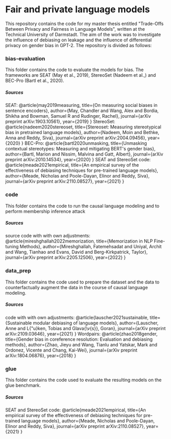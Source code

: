 # Fair and private language models

This repository contains the code for my master thesis entitled "Trade-Offs Between Privacy and Fairness in Language Models", written at the Technical University of Darmstadt.
The aim of the work was to investigate the influence of debiasing on leakage and the influence of differential privacy on gender bias in GPT-2.
The repository is divided as follows:

### bias-evaluation
This folder contains the code to evaluate the models for bias. The frameworks are SEAT (May et al., 2019), StereoSet (Nadeem et al.,) and BEC-Pro (Bartl et al., 2020).
##### Sources
SEAT:
@article{may2019measuring,
  title={On measuring social biases in sentence encoders},
  author={May, Chandler and Wang, Alex and Bordia, Shikha and Bowman, Samuel R and Rudinger, Rachel},
  journal={arXiv preprint arXiv:1903.10561},
  year={2019}
}
StereoSet:
@article{nadeem2020stereoset,
  title={Stereoset: Measuring stereotypical bias in pretrained language models},
  author={Nadeem, Moin and Bethke, Anna and Reddy, Siva},
  journal={arXiv preprint arXiv:2004.09456},
  year={2020}
}
BEC-Pro:
@article{bartl2020unmasking,
  title={Unmasking contextual stereotypes: Measuring and mitigating BERT's gender bias},
  author={Bartl, Marion and Nissim, Malvina and Gatt, Albert},
  journal={arXiv preprint arXiv:2010.14534},
  year={2020}
}
SEAT and StereoSet code:
@article{meade2021empirical,
  title={An empirical survey of the effectiveness of debiasing techniques for pre-trained language models},
  author={Meade, Nicholas and Poole-Dayan, Elinor and Reddy, Siva},
  journal={arXiv preprint arXiv:2110.08527},
  year={2021}
}

### code 
This folder contains the code to run the causal language modeling and to perform membership inference attack
##### Sources
source code with with own adjustments:
@article{mireshghallah2022memorization,
  title={Memorization in NLP Fine-tuning Methods},
  author={Mireshghallah, Fatemehsadat and Uniyal, Archit and Wang, Tianhao and Evans, David and Berg-Kirkpatrick, Taylor},
  journal={arXiv preprint arXiv:2205.12506},
  year={2022}
}

### data_prep
This folder contains the code used to prepare the dataset and the data to counterfactually augment the data in the course of causal language modeling.

##### Sources 
code with with own adjustments:
@article{lauscher2021sustainable,
  title={Sustainable modular debiasing of language models},
  author={Lauscher, Anne and L{\"u}ken, Tobias and Glava{\v{s}}, Goran},
  journal={arXiv preprint arXiv:2109.03646},
  year={2021}
}
Wordpairs:
@article{zhao2018gender,
  title={Gender bias in coreference resolution: Evaluation and debiasing methods},
  author={Zhao, Jieyu and Wang, Tianlu and Yatskar, Mark and Ordonez, Vicente and Chang, Kai-Wei},
  journal={arXiv preprint arXiv:1804.06876},
  year={2018}
}


### glue
This folder contains the code used to evaluate the resulting models on the glue benchmark.

##### Sources
SEAT and StereoSet code:
@article{meade2021empirical,
  title={An empirical survey of the effectiveness of debiasing techniques for pre-trained language models},
  author={Meade, Nicholas and Poole-Dayan, Elinor and Reddy, Siva},
  journal={arXiv preprint arXiv:2110.08527},
  year={2021}
}

